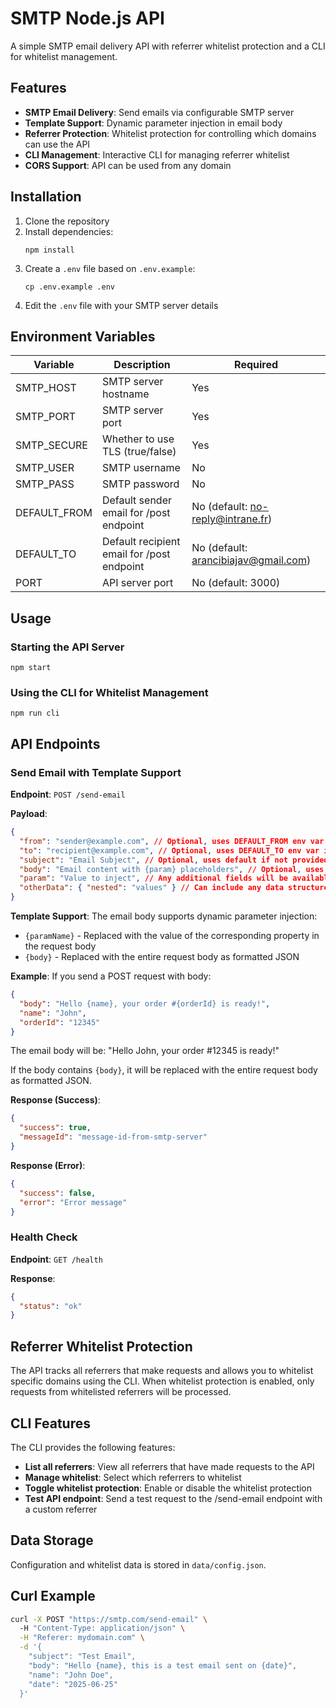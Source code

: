 # SMTP Node.js API

A simple SMTP email delivery API with referrer whitelist protection and a CLI for whitelist management.

## Features

- **SMTP Email Delivery**: Send emails via configurable SMTP server
- **Template Support**: Dynamic parameter injection in email body
- **Referrer Protection**: Whitelist protection for controlling which domains can use the API
- **CLI Management**: Interactive CLI for managing referrer whitelist
- **CORS Support**: API can be used from any domain

## Installation

1. Clone the repository
2. Install dependencies:
   ```
   npm install
   ```
3. Create a `.env` file based on `.env.example`:
   ```
   cp .env.example .env
   ```
4. Edit the `.env` file with your SMTP server details

## Environment Variables

| Variable | Description | Required |
|----------|-------------|----------|
| SMTP_HOST | SMTP server hostname | Yes |
| SMTP_PORT | SMTP server port | Yes |
| SMTP_SECURE | Whether to use TLS (true/false) | Yes |
| SMTP_USER | SMTP username | No |
| SMTP_PASS | SMTP password | No |
| DEFAULT_FROM | Default sender email for /post endpoint | No (default: no-reply@intrane.fr) |
| DEFAULT_TO | Default recipient email for /post endpoint | No (default: arancibiajav@gmail.com) |
| PORT | API server port | No (default: 3000) |

## Usage

### Starting the API Server

```
npm start
```

### Using the CLI for Whitelist Management

```
npm run cli
```

## API Endpoints

### Send Email with Template Support

**Endpoint**: `POST /send-email`

**Payload**:
```json
{
  "from": "sender@example.com", // Optional, uses DEFAULT_FROM env var if not provided
  "to": "recipient@example.com", // Optional, uses DEFAULT_TO env var if not provided
  "subject": "Email Subject", // Optional, uses default if not provided
  "body": "Email content with {param} placeholders", // Optional, uses default template if not provided
  "param": "Value to inject", // Any additional fields will be available for template injection
  "otherData": { "nested": "values" } // Can include any data structure
}
```

**Template Support**:
The email body supports dynamic parameter injection:
- `{paramName}` - Replaced with the value of the corresponding property in the request body
- `{body}` - Replaced with the entire request body as formatted JSON

**Example**:
If you send a POST request with body:
```json
{
  "body": "Hello {name}, your order #{orderId} is ready!",
  "name": "John",
  "orderId": "12345"
}
```

The email body will be: "Hello John, your order #12345 is ready!"

If the body contains `{body}`, it will be replaced with the entire request body as formatted JSON.

**Response (Success)**:
```json
{
  "success": true,
  "messageId": "message-id-from-smtp-server"
}
```

**Response (Error)**:
```json
{
  "success": false,
  "error": "Error message"
}
```

### Health Check

**Endpoint**: `GET /health`

**Response**:
```json
{
  "status": "ok"
}
```

## Referrer Whitelist Protection

The API tracks all referrers that make requests and allows you to whitelist specific domains using the CLI. When whitelist protection is enabled, only requests from whitelisted referrers will be processed.

## CLI Features

The CLI provides the following features:

- **List all referrers**: View all referrers that have made requests to the API
- **Manage whitelist**: Select which referrers to whitelist
- **Toggle whitelist protection**: Enable or disable the whitelist protection
- **Test API endpoint**: Send a test request to the /send-email endpoint with a custom referrer

## Data Storage

Configuration and whitelist data is stored in `data/config.json`.

## Curl Example

```bash
curl -X POST "https://smtp.com/send-email" \ 
  -H "Content-Type: application/json" \
  -H "Referer: mydomain.com" \
  -d '{
    "subject": "Test Email",
    "body": "Hello {name}, this is a test email sent on {date}",
    "name": "John Doe",
    "date": "2025-06-25"
  }'
```
